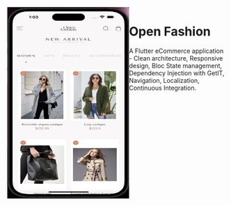 <img align="left" src="open_fashion_github.png" width="280" height="440" />

<div>
  <p>
    <h1 align="left">Open Fashion</h1>
  </p>
  <p>
  A Flutter eCommerce application - Clean architecture, Responsive design, Bloc State management, Dependency Injection with GetIT, Navigation, Localization, Continuous Integration.
  </p>
</div>
